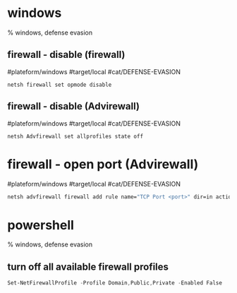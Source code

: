 # windows
% windows, defense evasion

## firewall - disable (firewall)
#plateform/windows #target/local #cat/DEFENSE-EVASION

```
netsh firewall set opmode disable
```

## firewall - disable (Advirewall)
#plateform/windows #target/local #cat/DEFENSE-EVASION

```
netsh Advfirewall set allprofiles state off
```
# firewall - open port (Advirewall)
#plateform/windows #target/local #cat/DEFENSE-EVASION
```cmd
netsh advfirewall firewall add rule name="TCP Port <port>" dir=in action=allow protocol=TCP localport=<port>
```



# powershell
% windows, defense evasion

## turn off all available firewall profiles
```powershell
Set-NetFirewallProfile -Profile Domain,Public,Private -Enabled False
```